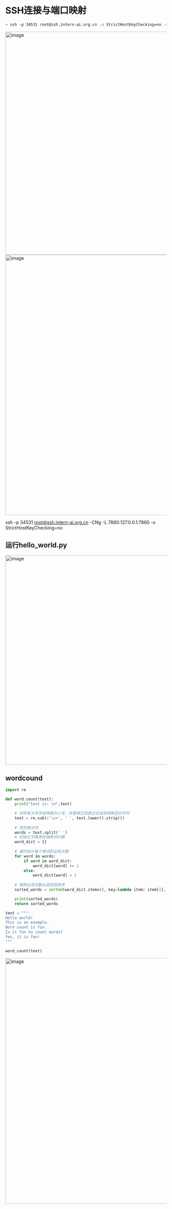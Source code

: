 # SSH连接与端口映射

```bash
> ssh -p 34531 root@ssh.intern-ai.org.cn -o StrictHostKeyChecking=no -o UserKnownHostsFile=/dev/null
```

<img width="695" alt="image" src="https://github.com/superkong001/InternLM_Learning/assets/37318654/69985cf9-59aa-4d6d-971f-5408917c9c0b">

<img width="811" alt="image" src="https://github.com/superkong001/InternLM_Learning/assets/37318654/d133c2eb-6339-449a-bd16-868b005c3e4d">

ssh -p 34531 root@ssh.intern-ai.org.cn -CNg -L 7860:127.0.0.1:7860 -o StrictHostKeyChecking=no

## 运行hello_world.py

<img width="653" alt="image" src="https://github.com/superkong001/InternLM_Learning/assets/37318654/ac928260-54a8-49f5-a0d7-577aa43292b6">

## wordcound

```python
import re

def word_count(text):
    print("text is: \n",text)

    # 将所有大写字母转换为小写，并使用正则表达式去除特殊空白字符
    text = re.sub(r'\s+', ' ', text.lower().strip())
    
    # 按空格分词
    words = text.split(' ')
    # 初始化字典来存储单词计数
    word_dict = {}
    
    # 循环统计每个单词的出现次数
    for word in words:
        if word in word_dict:
            word_dict[word] += 1
        else:
            word_dict[word] = 1
    
    # 按照出现次数从高到低排序
    sorted_words = sorted(word_dict.items(), key=lambda item: item[1], reverse=True)

    print(sorted_words)
    return sorted_words

text = """
Hello world!  
This is an example.  
Word count is fun.  
Is it fun to count words?  
Yes, it is fun!
"""

word_count(text)
```

<img width="766" alt="image" src="https://github.com/user-attachments/assets/62af2646-ae71-4c72-82f7-624de805e4d6">



